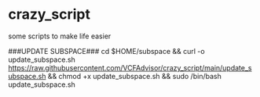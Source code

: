# crazy_script
some scripts to make life easier

###UPDATE SUBSPACE###
cd $HOME/subspace && curl -o update_subspace.sh https://raw.githubusercontent.com/VCFAdvisor/crazy_script/main/update_subspace.sh && chmod +x update_subspace.sh && sudo /bin/bash update_subspace.sh
